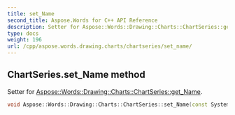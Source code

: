```yaml
---
title: set_Name
second_title: Aspose.Words for C++ API Reference
description: Setter for Aspose::Words::Drawing::Charts::ChartSeries::get_Name. 
type: docs
weight: 196
url: /cpp/aspose.words.drawing.charts/chartseries/set_name/
---
```

## ChartSeries.set_Name method


Setter for [Aspose::Words::Drawing::Charts::ChartSeries::get_Name](../get_name/).

```cpp
void Aspose::Words::Drawing::Charts::ChartSeries::set_Name(const System::String &value)
```

